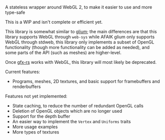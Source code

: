 A stateless wrapper around WebGL 2, to make it easier to use and more type-safe

This is a WIP and isn't complete or efficient yet.

This library is somewhat similar to [glium](https://github.com/glium/glium); the main differences are that this library supports WebGL through `web-sys` while AFAIK glium only supports WebGL through stdweb, this library only implements a subset of OpenGL functionality (though more functionality can be added as needed), and some parts of the API (such as meshes) are higher-level.

Once [gfx-rs](https://github.com/gfx-rs/gfx) works with WebGL, this library will most likely be deprecated.

Current features:

* Programs, meshes, 2D textures, and basic support for framebuffers and renderbuffers

Features not yet implemented:

* State caching, to reduce the number of redundant OpenGL calls
* Deletion of OpenGL objects which are no longer used
* Support for the depth buffer
* An easier way to implement the `Vertex` and `Uniforms` traits
* More usage examples
* More types of textures
